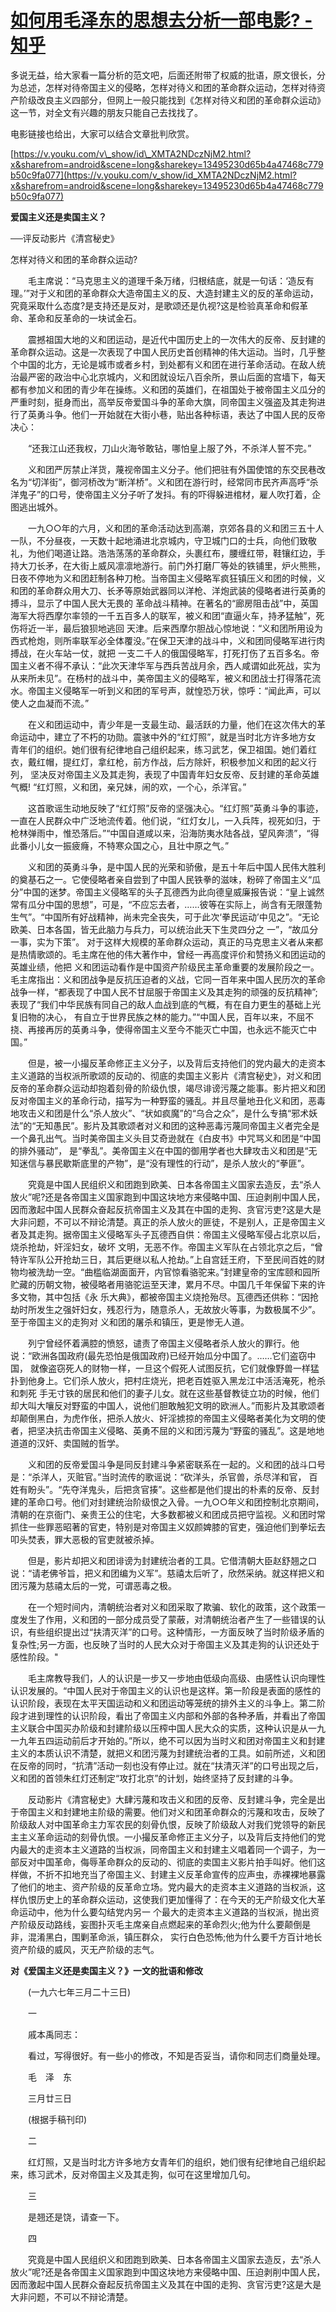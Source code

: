 # [如何用毛泽东的思想去分析一部电影? - 知乎](https://www.zhihu.com/question/328219449/answer/2030179468)

多说无益，给大家看一篇分析的范文吧，后面还附带了权威的批语，原文很长，分为总述，怎样对待帝国主义的侵略，怎样对待义和团的革命群众运动，怎样对待资产阶级改良主义四部分，但网上一般只能找到《怎样对待义和团的革命群众运动》这一节，对全文有兴趣的朋友只能自己去找找了。

电影链接也给出，大家可以结合文章批判欣赏。

[https://v.youku.com/v\_show/id\_XMTA2NDczNjM2.html?x&sharefrom=android&scene=long&sharekey=13495230d65b4a47468c779b50c9fa077](https://v.youku.com/v_show/id_XMTA2NDczNjM2.html?x&sharefrom=android&scene=long&sharekey=13495230d65b4a47468c779b50c9fa077)

**爱国主义还是卖国主义？**

──评反动影片《清宫秘史》

怎样对待义和团的革命群众运动?

　　毛主席说：“马克思主义的道理千条万绪，归根结底，就是一句话：‘造反有理。’”对于义和团的革命群众大造帝国主义的反、大造封建主义的反的革命运动，究竟采取什么态度?是支持还是反对，是歌颂还是仇视?这是检验真革命和假革命、革命和反革命的一块试金石。

　　震撼祖国大地的义和团运动，是近代中国历史上的一次伟大的反帝、反封建的革命群众运动。这是一次表现了中国人民历史首创精神的伟大运动。当时，几乎整个中国的北方，无论是城市或者乡村，到处都有义和团在进行革命活动。在敌人统治最严密的政治中心北京城内，义和团就设坛八百余所，景山后面的宫墙下，每天都有参加义和团的青少年在操练。义和团的英雄们，在祖国处于被帝国主义瓜分的严重时刻，挺身而出，高举反帝爱国斗争的革命大旗，同帝国主义强盗及其走狗进行了英勇斗争。他们一开始就在大街小巷，贴出各种标语，表达了中国人民的反帝决心：

　　“还我江山还我权，刀山火海爷敢钻，哪怕皇上服了外，不杀洋人誓不完。”

　　义和团严厉禁止洋货，蔑视帝国主义分子。他们把驻有外国使馆的东交民巷改名为“切洋街”，御河桥改为“断洋桥”。义和团在游行时，经常同市民齐声高呼“杀洋鬼子”的口号，使帝国主义分子听了发抖。有的吓得躲进棺材，雇人吹打着，企图逃出城外。

　　一九○○年的六月，义和团的革命活动达到高潮，京郊各县的义和团三五十人一队，不分昼夜，一天数十起地涌进北京城内，守卫城门口的士兵，向他们致敬礼，为他们喝道让路。浩浩荡荡的革命群众，头裹红布，腰缠红带，鞋镶红边，手持大刀长矛，在大街上威风凛凛地游行。前门外打磨厂等处的铁铺里，炉火熊熊，日夜不停地为义和团赶制各种刀枪。当帝国主义侵略军疯狂镇压义和团的时候，义和团的革命群众用大刀、长矛等原始武器同以洋枪、洋炮武装的侵略者进行英勇的搏斗，显示了中国人民大无畏的 革命战斗精神。在著名的“廊房阻击战”中，英国海军大将西摩尔率领的一千五百多人的联军，被义和团“直逼火车，持矛猛触”，死伤将近一半，最后狼狈地逃回 天津。后来西摩尔胆战心惊地说：“义和团所用设为西式枪炮，则所率联军必全体覆没。”在保卫天津的战斗中，义和团同侵略军进行肉搏战，在火车站一仗，就把 一支二千人的俄国侵略军，打死打伤了五百多名。帝国主义者不得不承认：“此次天津华军与西兵苦战月余，西人咸谓如此死战，实为从来所未见”。在杨村的战斗中，美帝国主义的侵略军，被义和团战士打得落花流水。帝国主义侵略军一听到义和团的军号声，就惶恐万状，惊呼：“闻此声，可以使人之血凝而不流。”

　　在义和团运动中，青少年是一支最生动、最活跃的力量，他们在这次伟大的革命运动中，建立了不朽的功勋。震骇中外的“红灯照”，就是当时北方许多地方女 青年们的组织。她们很有纪律地自己组织起来，练习武艺，保卫祖国。她们着红衣，戴红帽，提红灯，拿红枪，前方作战，后方除奸，积极参加义和团的起义行列， 坚决反对帝国主义及其走狗，表现了中国青年妇女反帝、反封建的革命英雄气概! “红灯照，义和团，亲兄妹，闹的欢，一个心，杀洋官。”

　　这首歌谣生动地反映了“红灯照”反帝的坚强决心。“红灯照”英勇斗争的事迹，一直在人民群众中广泛地流传着。他们说，“红灯女儿，一入兵阵，视死如归，于枪林弹雨中，惟恐落后。”“中国自道咸以来，沿海防夷水陆各战，望风奔溃”，“得此番小儿女一振疲癃，不特寒众国之心，且壮中原之气。”

　　义和团的英勇斗争，是中国人民的光荣和骄傲，是五十年后中国人民伟大胜利的奠基石之一。它使侵略者亲自尝到了中国人民铁拳的滋味，粉碎了帝国主义“瓜分”中国的迷梦。帝国主义侵略军的头子瓦德西为此向德皇威廉报告说：“皇上诚然常有瓜分中国的思想”，可是，“不应忘去者，……彼等在实际上，尚含有无限蓬勃生气”。“中国所有好战精神，尚未完全丧失，可于此次‘拳民运动’中见之”。“无论欧美、日本各国，皆无此脑力与兵力，可以统治此天下生灵四分之 一”，“故瓜分一事，实为下策”。 对于这样大规模的革命群众运动，真正的马克思主义者从来都是热情歌颂的。毛主席在他的伟大著作中，曾经一再高度评价和赞扬义和团运动的英雄业绩，他把 义和团运动看作是中国资产阶级民主革命重要的发展阶段之一。毛主席指出：义和团战争是反抗压迫者的义战，它同一百年来中国人民历次的革命战争一样，“都表现了中国人民不甘屈服于帝国主义及其走狗的顽强的反抗精神”;表现了“我们中华民族有同自己的敌人血战到底的气概，有在自力更生的基础上光复旧物的决心， 有自立于世界民族之林的能力。”“中国人民，百年以来，不屈不挠、再接再厉的英勇斗争，使得帝国主义至今不能灭亡中国，也永远不能灭亡中国。”

　　但是，被一小撮反革命修正主义分子，以及背后支持他们的党内最大的走资本主义道路的当权派所歌颂的反动的、彻底的卖国主义影片《清宫秘史》，对义和团反帝的革命群众运动却抱着刻骨的阶级仇恨，竭尽诽谤污蔑之能事。影片把义和团反对帝国主义的革命行动，描写为一种野蛮的骚乱。并且尽量地丑化义和团，恶毒 地攻击义和团是什么“杀人放火”、“状如疯魔”的“乌合之众”，是什么专搞“邪术妖法”的“无知愚民”。影片及其歌颂者对义和团的这种恶毒污蔑同帝国主义者完全是一个鼻孔出气。当时美帝国主义头目艾奇逊就在《白皮书》中咒骂义和团是“中国的排外骚动”， 是“拳乱”。美帝国主义在中国的御用学者也大肆攻击义和团是“无知迷信与暴民歇斯底里的产物”，是“没有理性的行动”，是杀人放火的“拳匪”。

　　究竟是中国人民组织义和团跑到欧美、日本各帝国主义国家去造反，去“杀人放火”呢?还是各帝国主义国家跑到中国这块地方来侵略中国、压迫剥削中国人民，因而激起中国人民群众奋起反抗帝国主义及其在中国的走狗、贪官污吏?这是大是大非问题，不可以不辩论清楚。真正的杀人放火的匪徒，不是别人，正是帝国主义者及其走狗。据帝国主义侵略军头子瓦德西自供：帝国主义侵略军侵占北京以后，烧杀抢劫，奸淫妇女，破坏 文明，无恶不作。帝国主义军队在占领北京之后，“曾特许军队公开抢劫三日，其后更继以私人抢劫。”上自宫廷王府，下至民间百姓的财物均被洗劫一空。“曲槛临湖面面开，内官惊看骆驼来。”封建皇帝的宝库颐和园所贮藏的历朝文物，被侵略者用骆驼运至天津，累月不尽。中国几千年保留下来的许多文物，其中包括《永 乐大典》，都被帝国主义烧抢殆尽。瓦德西还供称：“因抢劫时所发生之强奸妇女，残忍行为，随意杀人，无故放火等事，为数极属不少”。至于帝国主义的走狗对 义和团的屠杀和镇压，更是惨无人道。

　　列宁曾经怀着满腔的愤怒，谴责了帝国主义侵略者杀人放火的罪行。他说：“欧洲各国政府(最先恐怕是俄国政府)已经开始瓜分中国了。……它们盗窃中国， 就像盗窃死人的财物一样，一旦这个假死人试图反抗，它们就像野兽一样猛扑到他身上。它们杀人放火，把村庄烧光，把老百姓驱入黑龙江中活活淹死，枪杀和刺死 手无寸铁的居民和他们的妻子儿女。就在这些基督教徒立功的时候，他们却大叫大嚷反对野蛮的中国人，说他们胆敢触犯文明的欧洲人。”而影片及其歌颂者却颠倒黑白，为虎作伥，把杀人放火、奸淫掳掠的帝国主义侵略者美化为文明的使者，把坚决抗击帝国主义侵略、英勇不屈的义和团污蔑为“野蛮的骚乱”。这是地地道道的汉奸、卖国贼的哲学。

　　义和团的反帝爱国斗争是同反封建斗争紧密联系在一起的。义和团的战斗口号是：“杀洋人，灭赃官。”当时流传的歌谣说：“砍洋头，杀官兽，杀尽洋和官， 百姓有盼头”。“先夺洋鬼头，后把贪官揍”。这些都是他们提出的朴素的反帝、反封建的革命口号。他们对封建统治阶级恨之入骨。一九○○年义和团控制北京期间，清朝的在京衙门、亲贵王公的住宅，大多数都被义和团成员把守监视。义和团时常抓住一些罪恶昭著的官吏，特别是对帝国主义奴颜婢膝的官吏，强迫他们到拳坛去叩头焚表，罪大恶极的官吏就被杀掉。

　　但是，影片却把义和团诽谤为封建统治者的工具。它借清朝大臣赵舒翘之口说：“请老佛爷旨，把义和团编为义军”。慈禧太后听了，欣然采纳。就这样把义和团污蔑为慈禧太后的一党，可谓恶毒之极。

　　在一个短时间内，清朝统治者对义和团采取了欺骗、软化的政策，这个政策一度发生了作用，义和团的一部分成员受了蒙蔽，对清朝统治者产生了一些错误的认识，有些组织提出过“扶清灭洋”的口号。这种情形，一方面反映了当时阶级矛盾的复杂性;另一方面，也反映了当时的人民大众对于帝国主义及其走狗的认识还处于感性阶段。"

　　毛主席教导我们，人的认识是一步又一步地由低级向高级、由感性认识向理性认识发展的。“中国人民对于帝国主义的认识也是这样。第一阶段是表面的感性的认识阶段，表现在太平天国运动和义和团运动等笼统的排外主义的斗争上。第二阶段才进到理性的认识阶段，看出了帝国主义内部和外部的各种矛盾，并看出了帝国主义联合中国买办阶级和封建阶级以压榨中国人民大众的实质，这种认识是从一九一九年五四运动前后才开始的。”所以，绝不可以因为当时义和团对帝国主义和封建主义的本质认识不清楚，就把义和团污蔑为封建统治者的工具。如前所述，义和团在反帝的同时，“抗清”活动一刻也没有停止过。就在“扶清灭洋”的口号出现之后，义和团的首领朱红灯还制定“攻打北京”的计划，始终坚持了反封建的斗争。

　　反动影片《清宫秘史》大肆污蔑和攻击义和团的反帝、反封建斗争，完全是出于帝国主义和封建地主阶级的需要。他们对义和团革命群众的污蔑和攻击，反映了阶级敌人对中国革命主力军农民的刻骨仇恨，反映了阶级敌人对我们党领导的新民主主义革命运动的刻骨仇恨。一小撮反革命修正主义分子，以及背后支持他们的党 内最大的走资本主义道路的当权派，同帝国主义和封建主义唱着同一个调子，为一部反对中国革命，侮辱革命群众的反动的、彻底的卖国主义影片拍手叫好。他们这样做，不折不扣地充当了帝国主义、封建主义反革命宣传的应声虫，赤裸裸地暴露了他们的地主、资产阶级的反革命立场。党内最大的走资本主义道路的当权派，这样仇恨历史上的革命群众运动，这使我们更加懂得了：在今天的无产阶级文化大革命运动中，他为什么要勾结党内另一 个最大的走资本主义道路的当权派，抛出资产阶级反动路线，妄图扑灭毛主席亲自点燃起来的革命烈火;他为什么要颠倒是非，混淆黑白，围剿革命派，镇压群众， 实行白色恐怖;他为什么要千方百计地长资产阶级的威风，灭无产阶级的志气。

**对《爱国主义还是卖国主义？》一文的批语和修改**

　　(一九六七年三月二十三日)

　　一

　　戚本禹同志：

　　看过，写得很好。有一些小的修改，不知是否妥当，请你和同志们商量处理。

　　毛　泽　东

　　三月廿三日

　　(根据手稿刊印)

　　二

　　红灯照，又是当时北方许多地方女青年们的组织，她们很有纪律地自己组织起来，练习武术，反对帝国主义及其走狗，似可在这里增加几句。

　　三

　　是翘还是饶，请查一下。

　　四

　　究竟是中国人民组织义和团跑到欧美、日本各帝国主义国家去造反，去“杀人放火”呢?还是各帝国主义国家跑到中国这块地方来侵略中国、压迫剥削中国人民，因而激起中国人民群众奋起反抗帝国主义及其在中国的走狗、贪官污吏?这是大是大非问题，不可以不辩论清楚。
